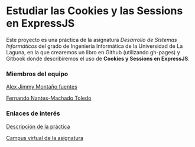 # Estudiar las Cookies y las Sessions en ExpressJS
Este proyecto es una práctica de la asignatura _Desarrollo de Sistemas Informáticos_ del grado de Ingeniería Informática de la Universidad de La Laguna, en la que crearemos un libro en Github (utilizando gh-pages) y Gitbook donde describiremos el uso de **Cookies y Sessions en ExpressJS**.

### Miembros del equipo
[Alex Jimmy Montaño fuentes](https://didream.github.io)

[Fernando Nantes-Machado Toledo](https://alu100897975.github.io)

### Enlaces de interés
[Descripción de la práctica](https://casianorodriguezleon.gitbooks.io/ull-esit-1617/content/practicas/practicalearningcookies.html)

[Campus virtual de la asignatura](https://campusvirtual.ull.es/1617/course/view.php?id=1136)
